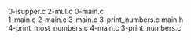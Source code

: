 0-isupper.c
2-mul.c
0-main.c  
1-main.c 
2-main.c 
3-main.c
3-print_numbers.c
main.h  
4-print_most_numbers.c 
4-main.c
3-print_numbers.c

